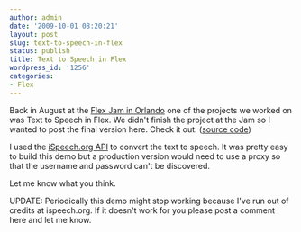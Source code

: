 ```yaml
---
author: admin
date: '2009-10-01 08:20:21'
layout: post
slug: text-to-speech-in-flex
status: publish
title: Text to Speech in Flex
wordpress_id: '1256'
categories:
- Flex
---
```


Back in August at the [Flex Jam in
Orlando](http://www.codetown.us/profiles/blogs/flex-jam-in-orlando-with-james)
one of the projects we worked on was Text to Speech in Flex. We didn't finish
the project at the Jam so I wanted to post the final version here. Check it
out:  ([source
code](http://www.jamesward.com/demos/iSpeechDemo/srcview/index.html))

I used the [iSpeech.org API](http://www.ispeech.org/api) to convert the text
to speech. It was pretty easy to build this demo but a production version
would need to use a proxy so that the username and password can't be
discovered.

Let me know what you think.

UPDATE: Periodically this demo might stop working because I've run out of
credits at ispeech.org. If it doesn't work for you please post a comment here
and let me know.

